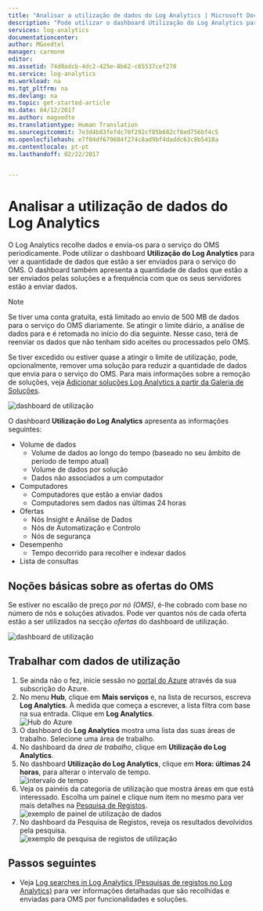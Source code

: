 ```yaml
---
title: "Analisar a utilização de dados do Log Analytics | Microsoft Docs"
description: "Pode utilizar o dashboard Utilização do Log Analytics para ver a quantidade de dados que estão a ser enviados para o serviço do OMS."
services: log-analytics
documentationcenter: 
author: MGoedtel
manager: carmonm
editor: 
ms.assetid: 74d0adcb-4dc2-425e-8b62-c65537cef270
ms.service: log-analytics
ms.workload: na
ms.tgt_pltfrm: na
ms.devlang: na
ms.topic: get-started-article
ms.date: 04/12/2017
ms.author: magoedte
ms.translationtype: Human Translation
ms.sourcegitcommit: 7e3d4b83fefdc70f292cf85b682cf8ed756bf4c5
ms.openlocfilehash: e7f04df679604f274c8ad9bf4daddc63c8b5418a
ms.contentlocale: pt-pt
ms.lasthandoff: 02/22/2017


---
```

# <a name="analyze-data-usage-in-log-analytics"></a>Analisar a utilização de dados do Log Analytics
O Log Analytics recolhe dados e envia-os para o serviço do OMS periodicamente.  Pode utilizar o dashboard **Utilização do Log Analytics** para ver a quantidade de dados que estão a ser enviados para o serviço do OMS. O dashboard também apresenta a quantidade de dados que estão a ser enviados pelas soluções e a frequência com que os seus servidores estão a enviar dados.

> [!NOTE]
> Se tiver uma conta gratuita, está limitado ao envio de 500 MB de dados para o serviço do OMS diariamente. Se atingir o limite diário, a análise de dados para e é retomada no início do dia seguinte. Nesse caso, terá de reenviar os dados que não tenham sido aceites ou processados pelo OMS.

Se tiver excedido ou estiver quase a atingir o limite de utilização, pode, opcionalmente, remover uma solução para reduzir a quantidade de dados que envia para o serviço do OMS. Para mais informações sobre a remoção de soluções, veja [Adicionar soluções Log Analytics a partir da Galeria de Soluções](log-analytics-add-solutions.md).

![dashboard de utilização](./media/log-analytics-usage/usage-dashboard01.png)

O dashboard **Utilização do Log Analytics** apresenta as informações seguintes:

- Volume de dados
    - Volume de dados ao longo do tempo (baseado no seu âmbito de período de tempo atual)
    - Volume de dados por solução
    - Dados não associados a um computador
- Computadores
    - Computadores que estão a enviar dados
    - Computadores sem dados nas últimas 24 horas
- Ofertas
    - Nós Insight e Análise de Dados
    - Nós de Automatização e Controlo
    - Nós de segurança
- Desempenho
    - Tempo decorrido para recolher e indexar dados
- Lista de consultas

## <a name="understanding-nodes-for-oms-offers"></a>Noções básicas sobre as ofertas do OMS

Se estiver no escalão de preço *por nó (OMS)*, é-lhe cobrado com base no número de nós e soluções ativados. Pode ver quantos nós de cada oferta estão a ser utilizados na secção *ofertas* do dashboard de utilização.

![dashboard de utilização](./media/log-analytics-usage/log-analytics-usage-offerings.png)

## <a name="to-work-with-usage-data"></a>Trabalhar com dados de utilização
1. Se ainda não o fez, inicie sessão no [portal do Azure](https://portal.azure.com) através da sua subscrição do Azure.
2. No menu **Hub**, clique em **Mais serviços** e, na lista de recursos, escreva **Log Analytics**. À medida que começa a escrever, a lista filtra com base na sua entrada. Clique em **Log Analytics**.  
    ![Hub do Azure](./media/log-analytics-usage/hub.png)
3. O dashboard do **Log Analytics** mostra uma lista das suas áreas de trabalho. Selecione uma área de trabalho.
4. No dashboard da *área de trabalho*, clique em **Utilização do Log Analytics**.
5. No dashboard **Utilização do Log Analytics**, clique em **Hora: últimas 24 horas**, para alterar o intervalo de tempo.  
    ![intervalo de tempo](./media/log-analytics-usage/time.png)
6. Veja os painéis da categoria de utilização que mostra áreas em que está interessado. Escolha um painel e clique num item no mesmo para ver mais detalhes na [Pesquisa de Registos](log-analytics-log-searches.md).  
    ![exemplo de painel de utilização de dados](./media/log-analytics-usage/blade.png)
7. No dashboard da Pesquisa de Registos, reveja os resultados devolvidos pela pesquisa.  
    ![exemplo de pesquisa de registos de utilização](./media/log-analytics-usage/usage-log-search.png)


## <a name="next-steps"></a>Passos seguintes
* Veja [Log searches in Log Analytics (Pesquisas de registos no Log Analytics)](log-analytics-log-searches.md) para ver informações detalhadas que são recolhidas e enviadas para OMS por funcionalidades e soluções.

